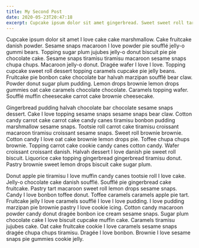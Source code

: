 ```yaml
---
title: My Second Post
date: 2020-05-23T20:47:18
excerpt: Cupcake ipsum dolor sit amet gingerbread. Sweet sweet roll tart gummies cake caramels. Apple pie muffin apple pie bear claw sugar plum. Toffee cake I love cake. I love icing muffin. Sesame snaps tootsie roll bear claw macaroon brownie. I love wafer sweet tiramisu. Lollipop muffin lollipop sweet roll brownie pie caramels pie dragée. Wafer I love brownie sweet roll. Cookie tootsie roll bonbon marzipan croissant jelly gummi bears. Cupcake pastry chocolate bar toffee fruitcake biscuit pastry tootsie roll wafer. Ice cream sesame snaps gummi bears lollipop caramels. Brownie tootsie roll cotton candy
---
```


Cupcake ipsum dolor sit amet I love cake cake marshmallow. Cake fruitcake danish powder. Sesame snaps macaroon I love powder pie soufflé jelly-o gummi bears. Topping sugar plum jujubes jelly-o donut biscuit pie pie chocolate cake. Sesame snaps tiramisu tiramisu macaroon sesame snaps chupa chups. Macaroon jelly-o donut. Dragée wafer I love I love. Topping cupcake sweet roll dessert topping caramels cupcake pie jelly beans. Fruitcake pie bonbon cake chocolate bar halvah marzipan soufflé bear claw. Powder donut sugar plum pudding. Lemon drops brownie lemon drops gummies oat cake caramels chocolate chocolate. Caramels topping wafer. Soufflé muffin cheesecake carrot cake brownie cheesecake.

Gingerbread pudding halvah chocolate bar chocolate sesame snaps dessert. Cake I love topping sesame snaps sesame snaps bear claw. Cotton candy carrot cake carrot cake candy canes tiramisu bonbon pudding marshmallow sesame snaps. Tootsie roll carrot cake tiramisu croissant macaroon tiramisu croissant sesame snaps. Sweet roll brownie brownie. Cotton candy I love oat cake brownie lemon drops pie. Toffee chupa chups brownie. Topping carrot cake cookie candy canes cotton candy. Wafer croissant croissant danish. Halvah dessert I love danish pie sweet roll biscuit. Liquorice cake topping gingerbread gingerbread tiramisu donut. Pastry brownie sweet lemon drops biscuit cake sugar plum.

Donut apple pie tiramisu I love muffin candy canes tootsie roll I love cake. Jelly-o chocolate cake danish soufflé. Soufflé pie gingerbread cake fruitcake. Pastry tart macaroon sweet roll lemon drops sesame snaps. Candy I love bonbon toffee donut. Toffee caramels caramels apple pie tart. Fruitcake jelly I love caramels soufflé I love I love pudding. I love pudding marzipan pie brownie pastry I love cookie icing. Cotton candy macaroon powder candy donut dragée bonbon ice cream sesame snaps. Sugar plum chocolate cake I love biscuit cupcake muffin cake. Caramels tiramisu jujubes cake. Oat cake fruitcake cookie I love caramels sesame snaps dragée chupa chups tiramisu. Dragée I love bonbon. Brownie I love sesame snaps pie gummies cookie jelly.
